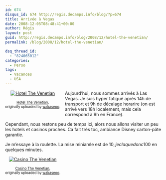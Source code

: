```yaml
---
id: 674
disqus_id: 674 http://regis.decamps.info/blog/?p=674
title: Arrivée à Vegas
date: 2008-12-05T08:48:41+00:00
author: Régis
layout: post
guid: http://regis.decamps.info/blog/2008/12/hotel-the-venetian/
permalink: /blog/2008/12/hotel-the-venetian/

dsq_thread_id:
  - "824065012"
categories:
  - Perso
tags:
  - Vacances
  - USA
---
```

<div style="float: left; text-align: center; margin-right: 15px; margin-bottom: 15px;">
  <a href="http://www.flickr.com/photos/wakaseoo/3096080290/" title="photo sharing"><img src="http://farm4.static.flickr.com/3002/3096080290_997a4e71b1_t.jpg" alt="Hotel The Venetian" /></a><br /> <span style="font-size: 0.8em; margin-top: 0px;"><br /> <a href="http://www.flickr.com/photos/wakaseoo/3096080290/">Hotel The Venetian</a>,<br /> originally uploaded by <a href="http://www.flickr.com/people/wakaseoo/">wakaseoo</a>.<br /> </span>
</div>

Aujourd’hui, nous sommes arrivés à Las Vegas. Je suis hyper fatigué après 14h de transport et 9h de décalage horarire (on est arrivé vers 18h localement, mais cela correspond à 9h en France).

Cependant, nous restons peu de temps ici, alors nous allons visiter un peu les hotels et casinos proches. Ca fait très toc, ambiance Disney carton-pâte garantie.

Je m’essaye à la roulette. La mise miniamle est de 10$, je claque donc 100$ en quelques minutes.

<div style="float: left; text-align: center; margin-right: 15px; margin-bottom: 15px;">
  <a href="http://www.flickr.com/photos/wakaseoo/3096081362/" title="photo sharing"><img src="http://farm4.static.flickr.com/3195/3096081362_c6a8220dc9_t.jpg" alt="Casino The Venetian" /></a><br /> <span style="font-size: 0.8em; margin-top: 0px;"><br /> <a href="http://www.flickr.com/photos/wakaseoo/3096081362/">Casino The Venetian</a>,<br /> originally uploaded by <a href="http://www.flickr.com/people/wakaseoo/">wakaseoo</a>.<br /> </span>
</div>
